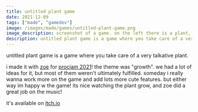 ```yaml
---
title: untitled plant game
date: 2021-12-09
tags: ["made", "gamedev"]
image: /images/made/games/untitled-plant-game.png
image_description: screenshot of a game. on the left there is a plant, on the right there is a log of the plant saying things.
description: untitled plant game is a game where you take care of a very talkative plant.
---
```

untitled plant game is a game where you take care of a very talkative plant.

i made it with [zoe](https://zoe.kittycat.homes) for [procjam 2021](https://www.procjam.com/)! the theme was "growth".  we had a lot of ideas for it, but most of them weren't ultimately fulfilled. someday i really wanna work more on the game and add lots more cute features. but either way im happy w the game! its nice watching the plant grow, and zoe did a great job on the music!

it's available on [itch.io](https://bathearttiger.itch.io/untitled-plant-game)